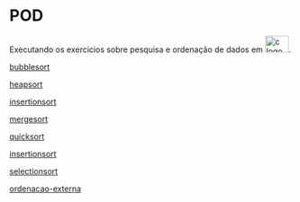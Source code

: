 # POD

Executando os exercicios sobre pesquisa e ordenação de dados em <img src="https://cdn.jsdelivr.net/gh/devicons/devicon/icons/c/c-original.svg" height="30" width="42" alt="c logo"  />.<br>
 <a href="https://github.com/jeangondorek/POD/blob/main/bubblesort.c" target="_blank">
    <p>bubblesort</p>
 </a>
 <a href="https://github.com/jeangondorek/POD/blob/main/heapsort.c" target="_blank">
    <p>heapsort</p>
 </a>
 <a href="https://github.com/jeangondorek/POD/blob/main/insertionsort.c" target="_blank">
    <p>insertionsort</p>
 </a>
 <a href="https://github.com/jeangondorek/POD/blob/main/mergesort.c" target="_blank">
    <p>mergesort</p>
 </a>
 <a href="https://github.com/jeangondorek/POD/blob/main/quicksort.c" target="_blank">
    <p>quicksort</p>
 </a>
 <a href="https://github.com/jeangondorek/POD/blob/main/insertionsort.c" target="_blank">
    <p>insertionsort</p>
 </a>
 <a href="https://github.com/jeangondorek/POD/blob/main/selectionsort.c" target="_blank">
    <p>selectionsort</p>
 </a>
  <a href="https://github.com/jeangondorek/POD/blob/main/ordenacao-externa.c" target="_blank">
    <p>ordenacao-externa</p>
 </a>
